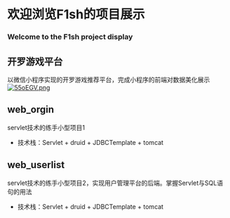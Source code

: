# 欢迎浏览F1sh的项目展示
### Welcome to the F1sh project display

## 开罗游戏平台  
以微信小程序实现的开罗游戏推荐平台，完成小程序的前端对数据美化展示  
[![55oEGV.png](https://z3.ax1x.com/2021/10/26/55oEGV.png)](https://imgtu.com/i/55oEGV)

## web_orgin  
servlet技术的练手小型项目1
+ 技术栈：Servlet + druid + JDBCTemplate + tomcat

## web_userlist
servlet技术的练手小型项目2，实现用户管理平台的后端。掌握Servlet与SQL语句的用法
+ 技术栈：Servlet + druid + JDBCTemplate + tomcat
